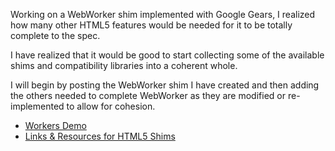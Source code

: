 Working on a WebWorker shim implemented with Google Gears, I realized how many other HTML5 features would be needed for it to be totally complete to the spec.

I have realized that it would be good to start collecting some of the available shims and compatibility libraries into a coherent whole.

I will begin by posting the WebWorker shim I have created and then adding the others needed to complete WebWorker as they are modified or re-implemented to allow for cohesion.

  * [Workers Demo](http://html5-shims.googlecode.com/svn/trunk/demo/workers.html)
  * [Links & Resources for HTML5 Shims](LinksandResources.md)